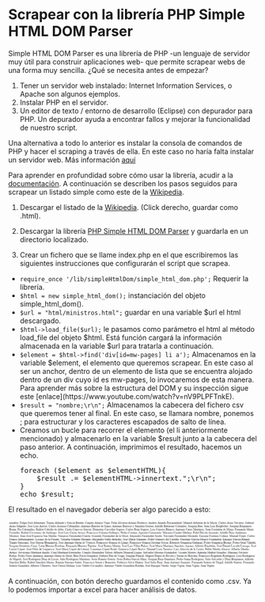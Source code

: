 # Scrapear con la librería PHP Simple HTML DOM Parser
Simple HTML DOM Parser es una librería de PHP -un lenguaje de servidor muy útil para construir aplicaciones web- que permite scrapear webs de una forma muy sencilla. ¿Qué se necesita antes de empezar?
1. Tener un servidor web instalado: Internet Information Services, o Apache son algunos ejemplos.
2. Instalar PHP en el servidor.
3. Un editor de texto / entorno de desarrollo (Eclipse) con depurador para PHP. Un depurador ayuda a encontrar fallos y mejorar la funcionalidad de nuestro script.

Una alternativa a todo lo anterior es instalar la consola de comandos de PHP y hacer el scraping a través de ella. En este caso no haría falta instalar un servidor web. Más información <a href="http://www.php-cli.com/">aquí</a>

Para aprender en profundidad sobre cómo usar la librería, acudir a la [documentación](http://simplehtmldom.sourceforge.net/manual.htm). A continuación se describen los pasos seguidos para scrapear un listado simple como este de la [Wikipedia](https://es.wikipedia.org/wiki/Categor%C3%ADa:Ministros_del_franquismo).

1. Descargar el listado de la [Wikipedia](https://es.wikipedia.org/wiki/Categor%C3%ADa:Ministros_del_franquismo). (Click derecho, guardar como .html).

2. Descargar la librería [PHP Simple HTML DOM Parser](http://simplehtmldom.sourceforge.net/) y guardarla en un directorio localizado.

3. Crear un fichero que se llame index.php en el que escribiremos las siguientes instrucciones que configurarán el script que scrapea.
<ul>
<li><code>require_once '/lib/simpleHtmlDom/simple_html_dom.php';</code> Requerir la librería.</li>
<li><code>$html = new simple_html_dom();</code> instanciación del objeto simple_html_dom().</li>
<li><code>$url = "html/ministros.html";</code> guardar en una variable $url el html descargado.</li>
<li><code>$html->load_file($url);</code> le pasamos como parámetro el html al método load_file del objeto $html. Está función cargará la información almacenada en la variable $url para tratarla a continuación.</li>
<li><code>$element = $html->find('div[id=mw-pages] li a');</code> Almacenamos en la variable $element, el elemento que queremos scrapear. En este caso al ser un anchor, dentro de un elemento de lista que se encuentra alojado dentro de un div cuyo id es mw-pages, lo invocaremos de esta manera. Para aprender más sobre la estructura del DOM y su inspección sigue este [enlace](https://www.youtube.com/watch?v=nV9PLPFTnkE).</li>
<li><code>$result = "nombre;\r\n";</code> Almacenamos la cabecera del fichero csv que queremos tener al final. En este caso, se llamara nombre, ponemos ; para estructurar y los caracteres escapados de salto de línea.</li>
<li>Creamos un bucle para recorrer el elemento (el li anteriormente mencionado) y almacenarlo en la variable $result junto a la cabecera del paso anterior. A continuación, imprimimos el resultado, hacemos un echo.
<pre>
foreach ($element as $elementHTML){
	$result .= $elementHTML->innertext.";\r\n";
}
echo $result;
</pre>
</li>
</ul>
El resultado en el navegador debería ser algo parecido a esto:

<img src="https://github.com/Antonio-HR/php-scraping/blob/master/img/ejemplo.png" title="ejemplo"></img>

A continuación, con botón derecho guardamos el contenido como .csv. Ya lo podemos importar a excel para hacer análisis de datos.
